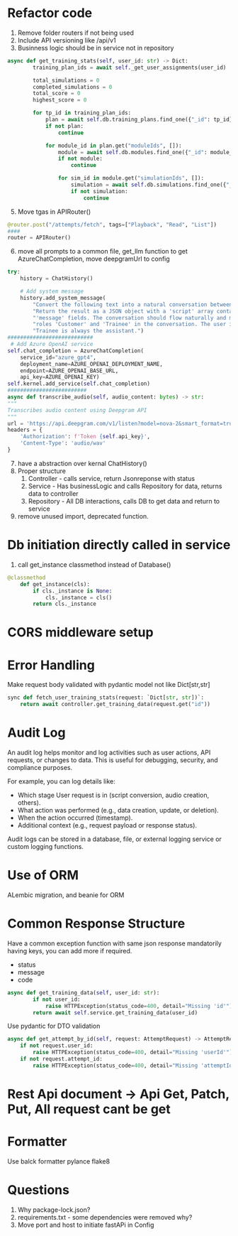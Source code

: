 # Refactor code
1. Remove folder routers if not being used
2. Include API versioning like /api/v1
4. Businness logic should be in service not in repository
```python
async def get_training_stats(self, user_id: str) -> Dict:
        training_plan_ids = await self._get_user_assignments(user_id)

        total_simulations = 0
        completed_simulations = 0
        total_score = 0
        highest_score = 0

        for tp_id in training_plan_ids:
            plan = await self.db.training_plans.find_one({"_id": tp_id})
            if not plan:
                continue

            for module_id in plan.get("moduleIds", []):
                module = await self.db.modules.find_one({"_id": module_id})
                if not module:
                    continue

                for sim_id in module.get("simulationIds", []):
                    simulation = await self.db.simulations.find_one({"_id": sim_id})
                    if not simulation:
                        continue
```
5. Move tgas in APIRouter()
```python
@router.post("/attempts/fetch", tags=["Playback", "Read", "List"])
####
router = APIRouter()
```
6. move all prompts to a common file, get_llm function to get AzureChatCompletion, move deepgramUrl to config
```python
try:
    history = ChatHistory()

    # Add system message
    history.add_system_message(
        "Convert the following text into a natural conversation between a user and an assistant. "
        "Return the result as a JSON object with a 'script' array containing objects with 'role' and "
        "'message' fields. The conversation should flow naturally and make sense. There are only two "
        "roles 'Customer' and 'Trainee' in the conversation. The user is always the Customer and the "
        "Trainee is always the assistant.")
###########################
 # Add Azure OpenAI service
self.chat_completion = AzureChatCompletion(
    service_id="azure_gpt4",
    deployment_name=AZURE_OPENAI_DEPLOYMENT_NAME,
    endpoint=AZURE_OPENAI_BASE_URL,
    api_key=AZURE_OPENAI_KEY)
self.kernel.add_service(self.chat_completion)
#########################
async def transcribe_audio(self, audio_content: bytes) -> str:
"""
Transcribes audio content using Deepgram API
"""
url = 'https://api.deepgram.com/v1/listen?model=nova-2&smart_format=true&diarize=true'
headers = {
    'Authorization': f'Token {self.api_key}',
    'Content-Type': 'audio/wav'
}
```
7. have a abstraction over kernal ChatHistory()
8. Proper structure
    1. Controller - calls service, return Jsonreponse with status
    2. Service - Has businessLogic and calls Repository for data, returns data to controller
    3. Repository - All DB interactions, calls DB to get data and return to service
9. remove unused import, deprecated function.
# Db initiation directly called in service
1. call get_instance classmethod instead of Database()
```python
@classmethod
    def get_instance(cls):
        if cls._instance is None:
            cls._instance = cls()
        return cls._instance
```
# CORS middleware setup
# Error Handling
Make request body validated with pydantic model not like Dict[str,str]
```python
sync def fetch_user_training_stats(request: `Dict[str, str])`:
    return await controller.get_training_data(request.get("id"))
```
# Audit Log

An audit log helps monitor and log activities such as user actions, API requests, or changes to data. This is useful for debugging, security, and compliance purposes.

For example, you can log details like:
- Which stage User request is in (script conversion, audio creation, others).
- What action was performed (e.g., data creation, update, or deletion).
- When the action occurred (timestamp).
- Additional context (e.g., request payload or response status).

Audit logs can be stored in a database, file, or external logging service or custom logging functions.

# Use of ORM
ALembic migration, and beanie for ORM 
# Common Response Structure
Have a common exception function with same json response
mandatorily having keys, you can add more if required.
- status
- message
- code
```python
async def get_training_data(self, user_id: str):
        if not user_id:
            raise HTTPException(status_code=400, detail="Missing 'id'")
        return await self.service.get_training_data(user_id)
```
Use pydantic for DTO validation
```python
async def get_attempt_by_id(self, request: AttemptRequest) -> AttemptResponse:
    if not request.user_id:
        raise HTTPException(status_code=400, detail="Missing 'userId'")
    if not request.attempt_id:
        raise HTTPException(status_code=400, detail="Missing 'attemptId'")
```
# Rest Api document -> Api Get, Patch, Put, All request cant be get
# Formatter
Use balck formatter
pylance
flake8
# Questions
1. Why package-lock.json?
2. requirements.txt - some dependencies were removed why?
3. Move port and host to initiate fastAPi in Config